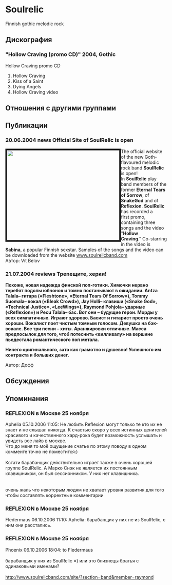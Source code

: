 # Soulrelic

Finnish gothic melodic rock

## Дискография

### "Hollow Craving (promo CD)" 2004, Gothic

Hollow Craving promo CD

1. Hollow Craving 
2. Kiss of a Saint 
3. Dying Angels 
4. Hollow Craving video


## Отношения с другими группами


## Публикации

### 20.06.2004 news Official Site of SoulRelic is open

<DIV>
<DIV><IMG height=280 alt="" hspace=0 src="/images/news/2004.06/6635.jpg" width=350 align="left" border=5>The official website of the new Goth-flavoured melodic rock band <B>SoulRelic</B> is open!</DIV>
<DIV>In <B>SoulRelic</B> play band members of the former <B>Eternal Tears of Sorrow</B>, of <B>SnakeGod</B> and of <B>Reflexion</B>. <B>SoulRelic</B> has recorded&nbsp;a first&nbsp;promo, containing three songs and the video "<B>Hollow Craving</B>."&nbsp;Co-starring in the video&nbsp;is <B>Sabina</B>, a popular Finnish sexstar. Samples of the songs and the video can be downloaded from the website <A href="http://www.soulrelicband.com/"><U>www.soulrelicband.com</U></A> </DIV></DIV>
Автор: Vit Belov

### 21.07.2004 reviews Трепещите, херки!

<P><B>Похоже, новая надежда финской поп-готики. Химочки нервно теребят подолы юбчонок и томно постанывают в ожидании. Antza Talala– гитара («Fleshtone», «Eternal Tears Of Sorrow»), Tommy Suomala– вокал («Bleak Crowd»), Jay Holli– клавиши («Snake God», «Technical Justice», «LeeWings»), Raymond Pohjola– ударные («Reflexion») и Pecu Talala– бас. Вот они – будущие герои. Морды у всех симпатичные. Играют здорово. Басист и гитарист просто очень хороши. Вокалист поет чистым томным голосом. Девушка на бэк-вокале. Все три песни – хиты. Аранжировки отличные. Масса предпосылок для того, чтоб потеснить «вилливалу» на вершине пьедестала романтического поп метала. </B></P>
<P><B>Ничего оригинального, зато как грамотно и душевно! Успешного им контракта и больших денег.</B></P>
Автор: Дофф


## Обсуждения


## Упоминания

### REFLEXION в Москве 25 ноября

Aphelia 05.10.2006 11:05:
Не любить Reflexion могут только те кто их не знает и не слышал никогда. К счастью скоро у всех истинных ценителей красивого и качественного хард-рока будет возможность услышать и увидеть все лайв в москве. <BR>Что до меня то моё ощущение счатье по этому поводу в одном комменте точно не поместится:)<BR><BR>Кстати барабанщик действительно играет также в очень хорошей группе SoulRelic. А Марко Снэк не является их постоянным клавишником, он был сессионником. У них нет клавишника.<BR><BR><BR>очень жаль что некоторым людям не хватает уровня развития для того чтобы составлять корректные комментарии

### REFLEXION в Москве 25 ноября

Fledermaus 06.10.2006 11:10:
Aphelia: барабанщик у них не из SoulRelic, с ним они расстались.

### REFLEXION в Москве 25 ноября

Phoenix 06.10.2006 18:04:
 to Fledermaus<BR><BR>барабанщик у них из SoulRelic =) или это близнецы братья с одинаковыми именами?<BR><BR><A HREF="http://www.soulrelicband.com/site/?section=band&member=raymond" TARGET="_blank">http://www.soulrelicband.com/site/?section=band&member=raymond</A>

